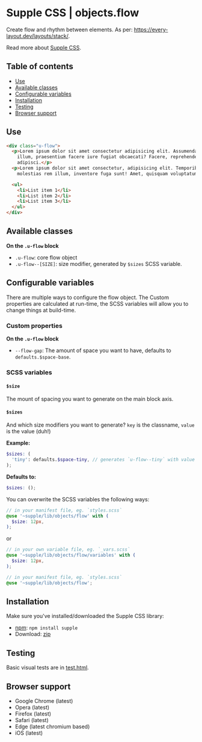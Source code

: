 # Supple CSS | objects.flow

Create flow and rhythm between elements. As per: https://every-layout.dev/layouts/stack/.

Read more about [Supple CSS](https://github.com/supple-css/supple).

## Table of contents

* [Use](#use)
* [Available classes](#available-classes)
* [Configurable variables](#configurable-variables)
* [Installation](#installation)
* [Testing](#testing)
* [Browser support](#browser-support)

## Use

```html
<div class="u-flow">
  <p>Lorem ipsum dolor sit amet consectetur adipisicing elit. Assumenda temporibus numquam repellendus repellat eaque
    illum, praesentium facere iure fugiat obcaecati? Facere, reprehenderit recusandae quae ea numquam id ut doloribus
    adipisci.</p>
  <p>Lorem ipsum dolor sit amet consectetur, adipisicing elit. Temporibus asperiores minima porro nemo, perferendis magni
    molestias rem illum, inventore fuga sunt! Amet, quisquam voluptatum hic modi doloribus rerum eveniet sint?</p>

  <ul>
    <li>List item 1</li>
    <li>List item 2</li>
    <li>List item 3</li>
  </ul>
</div>
```

## Available classes

**On the `.u-flow` block**

* `.u-flow`: core flow object
* `.u-flow--[SIZE]`: size modifier, generated by `$sizes` SCSS variable.

## Configurable variables
There are multiple ways to configure the flow object. The Custom properties are calculated at run-time, the SCSS variables will allow you to change things at build-time.

### Custom properties

**On the `.u-flow` block**

* `--flow-gap`: The amount of space you want to have, defaults to `defaults.$space-base`.

### SCSS variables

#### `$size`
The mount of spacing you want to generate on the main block axis.

#### `$sizes`

And which size modifiers you want to generate? `key` is the classname, `value` is the value (duh!)

**Example:**
```scss
$sizes: (
  'tiny': defaults.$space-tiny, // generates `u-flow--tiny` with value of `defaults.$space-tiny`
);
```
**Defaults to:**
```scss
$sizes: ();
```

You can overwrite the SCSS variables the following ways:

```scss
// in your manifest file, eg. `styles.scss`
@use '~supple/lib/objects/flow' with (
  $size: 12px,
);
```
or
```scss
// in your own variable file, eg. `_vars.scss`
@use '~supple/lib/objects/flow/variables' with (
  $size: 12px,
);

// in your manifest file, eg. `styles.scss`
@use '~supple/lib/objects/flow';
```


## Installation
Make sure you've installed/downloaded the Supple CSS library:

* [npm](https://www.npmjs.com/package/supple): `npm install supple`
* Download: [zip](https://github.com/supple-css/supple/releases/latest)


## Testing
Basic visual tests are in [test.html](./test.html).


## Browser support

* Google Chrome (latest)
* Opera (latest)
* Firefox (latest)
* Safari (latest)
* Edge (latest chromium based)
* iOS (latest)

